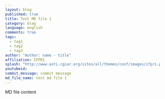 ```yaml
---
layout: blog
published: true
title: Test MD file 1
category: blog
language: english
comments: true
tags: 
  - tag1
  - tag2
  - tag3
author: "Author: name - title"
affiliation: IFPRI
splash: "http://www.asti.cgiar.org/sites/all/themes/conf/images/ifpri.png"
youtubeid: 
commit_message: commit message
md_file_name: test md file 1
---
```

MD file content
